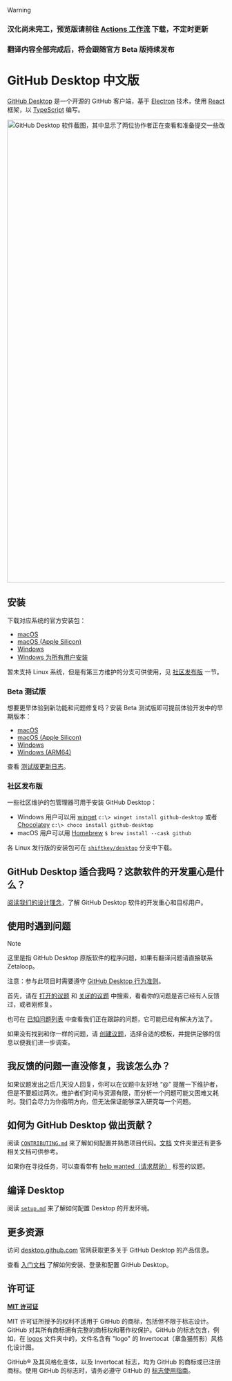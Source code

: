 > [!WARNING]
> ### 汉化尚未完工，预览版请前往 [Actions 工作流](https://github.com/zetaloop/Desktop/actions) 下载，不定时更新
> ### 翻译内容全部完成后，将会跟随官方 Beta 版持续发布
# GitHub Desktop 中文版

[GitHub Desktop](https://desktop.github.com/) 是一个开源的 GitHub 客户端，基于 [Electron](https://www.electronjs.org/) 技术，使用 [React](https://reactjs.org/) 框架，以 [TypeScript](https://www.typescriptlang.org) 编写。

<picture>
  <source
    srcset="https://user-images.githubusercontent.com/634063/202742848-63fa1488-6254-49b5-af7c-96a6b50ea8af.png"
    media="(prefers-color-scheme: dark)"
  />
  <img
    width="1072"
    src="https://user-images.githubusercontent.com/634063/202742985-bb3b3b94-8aca-404a-8d8a-fd6a6f030672.png"
    alt="GitHub Desktop 软件截图，其中显示了两位协作者正在查看和准备提交一些改动"
  />
</picture>

## 安装

下载对应系统的官方安装包：

 - [macOS](https://central.github.com/deployments/desktop/desktop/latest/darwin)
 - [macOS (Apple Silicon)](https://central.github.com/deployments/desktop/desktop/latest/darwin-arm64)
 - [Windows](https://central.github.com/deployments/desktop/desktop/latest/win32)
 - [Windows 为所有用户安装](https://central.github.com/deployments/desktop/desktop/latest/win32?format=msi)

暂未支持 Linux 系统，但是有第三方维护的分支可供使用，见 [社区发布版](https://github.com/zetaloop/Desktop#社区发布版) 一节。

### Beta 测试版

想要更早体验到新功能和问题修复吗？安装 Beta 测试版即可提前体验开发中的早期版本：

 - [macOS](https://central.github.com/deployments/desktop/desktop/latest/darwin?env=beta)
 - [macOS (Apple Silicon)](https://central.github.com/deployments/desktop/desktop/latest/darwin-arm64?env=beta)
 - [Windows](https://central.github.com/deployments/desktop/desktop/latest/win32?env=beta)
 - [Windows (ARM64)](https://central.github.com/deployments/desktop/desktop/latest/win32-arm64?env=beta)

查看 [测试版更新日志](https://desktop.github.com/release-notes/?env=beta)。

### 社区发布版

一些社区维护的包管理器可用于安装 GitHub Desktop：
 - Windows 用户可以用 [winget](https://docs.microsoft.com/en-us/windows/package-manager/winget/) `c:\> winget install github-desktop` 或者 [Chocolatey](https://chocolatey.org/) `c:\> choco install github-desktop`
 - macOS 用户可以用 [Homebrew](https://brew.sh/) `$ brew install --cask github`

各 Linux 发行版的安装包可在 [`shiftkey/desktop`](https://github.com/shiftkey/desktop) 分支中下载。

## GitHub Desktop 适合我吗？这款软件的开发重心是什么？

[阅读我们的设计理念](https://github.com/zetaloop/Desktop/blob/development/docs/process/what-is-desktop.md)，了解 GitHub Desktop 软件的开发重心和目标用户。

## 使用时遇到问题

> [!NOTE]
> 这里是指 GitHub Desktop 原版软件的程序问题，如果有翻译问题请直接联系 Zetaloop。

注意：参与此项目时需要遵守 [GitHub Desktop 行为准则](https://github.com/desktop/desktop/blob/development/CODE_OF_CONDUCT.md)。

首先，请在 [打开的议题](https://github.com/desktop/desktop/issues?q=is%3Aopen) 和 [关闭的议题](https://github.com/desktop/desktop/issues?q=is%3Aclosed) 中搜索，看看你的问题是否已经有人反馈过，或者刚修复。

也可在 [已知问题列表](https://github.com/desktop/desktop/blob/development/docs/known-issues.md) 中查看我们正在跟踪的问题，它可能已经有解决方法了。

如果没有找到和你一样的问题，请 [创建议题](https://github.com/desktop/desktop/issues/new/choose)，选择合适的模板，并提供足够的信息以便我们进一步调查。

## 我反馈的问题一直没修复，我该怎么办？

如果议题发出之后几天没人回复，你可以在议题中友好地 “@” 提醒一下维护者，但是不要超过两次。维护者们时间与资源有限，而分析一个问题可能又困难又耗时。我们会尽力为你指明方向，但无法保证能够深入研究每一个问题。

## 如何为 GitHub Desktop 做出贡献？

阅读 [`CONTRIBUTING.md`](./.github/CONTRIBUTING.md) 来了解如何配置并熟悉项目代码。[文档](docs/) 文件夹里还有更多相关文档可供参考。

如果你在寻找任务，可以查看带有 [help wanted（请求帮助）](https://github.com/desktop/desktop/issues?q=is%3Aissue+is%3Aopen+label%3A%22help%20wanted%22) 标签的议题。

## 编译 Desktop

阅读 [`setup.md`](./docs/contributing/setup.md) 来了解如何配置 Desktop 的开发环境。

## 更多资源

访问 [desktop.github.com](https://desktop.github.com) 官网获取更多关于 GitHub Desktop 的产品信息。

查看 [入门文档](https://docs.github.com/zh-cn/desktop/overview/getting-started-with-github-desktop) 了解如何安装、登录和配置 GitHub Desktop。

## 许可证

**[MIT 许可证](LICENSE)**

MIT 许可证所授予的权利不适用于 GitHub 的商标，包括但不限于标志设计。GitHub 对其所有商标拥有完整的商标权和著作权保护。GitHub 的标志包含，例如，在 [logos](app/static/logos) 文件夹中的，文件名含有 "logo" 的 Invertocat（章鱼猫剪影）风格化设计图。

GitHub® 及其风格化变体，以及 Invertocat 标志，均为 GitHub 的商标或已注册商标。使用 GitHub 的标志时，请务必遵守 GitHub 的 [标志使用指南](https://github.com/logos)。
